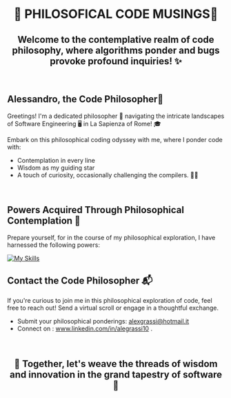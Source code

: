<div align="center">

# 🤔 PHILOSOFICAL CODE MUSINGS🤔

## Welcome to the contemplative realm of code philosophy, where algorithms ponder and bugs provoke profound inquiries! ✨

</div>

<br>

<div align="left">

## Alessandro, the Code Philosopher👋

Greetings! I'm a dedicated philosopher 📜 navigating the intricate landscapes of Software Engineering 🖥️ in  La Sapienza of Rome! 🎓

Embark on this philosophical coding odyssey with me, where I ponder code with:

- Contemplation in every line
- Wisdom as my guiding star
- A touch of curiosity, occasionally challenging the compilers. 🤖😄

</div>

<br>
<div align="left">


<div align="left">

## Powers Acquired Through Philosophical Contemplation 🌌

Prepare yourself, for in the course of my philosophical exploration, I have harnessed the following powers: <br>

[![My Skills](https://skillicons.dev/icons?i=py,c,js,java,html,css,react)](https://skillicons.dev)

</div>

  
## Contact the Code Philosopher 📬 

If you're curious to join me in this philosophical exploration of code, feel free to reach out! Send a virtual scroll or engage in a thoughtful exchange.

   - Submit your philosophical ponderings: [alexgrassi@hotmail.it](alexgrassi@hotmail.it)
   - Connect on : www.linkedin.com/in/alegrassi10 .
</div>

<br> 
<div align="center">
  
## 💭 Together, let's weave the threads of wisdom and innovation in the grand tapestry of software💭<br>
</div>


